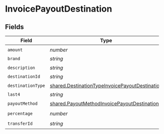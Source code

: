 # InvoicePayoutDestination


## Fields

| Field                                                                                                            | Type                                                                                                             | Required                                                                                                         | Description                                                                                                      |
| ---------------------------------------------------------------------------------------------------------------- | ---------------------------------------------------------------------------------------------------------------- | ---------------------------------------------------------------------------------------------------------------- | ---------------------------------------------------------------------------------------------------------------- |
| `amount`                                                                                                         | *number*                                                                                                         | :heavy_check_mark:                                                                                               | N/A                                                                                                              |
| `brand`                                                                                                          | *string*                                                                                                         | :heavy_minus_sign:                                                                                               | N/A                                                                                                              |
| `description`                                                                                                    | *string*                                                                                                         | :heavy_check_mark:                                                                                               | N/A                                                                                                              |
| `destinationId`                                                                                                  | *string*                                                                                                         | :heavy_minus_sign:                                                                                               | N/A                                                                                                              |
| `destinationType`                                                                                                | [shared.DestinationTypeInvoicePayoutDestination](../../models/shared/destinationtypeinvoicepayoutdestination.md) | :heavy_check_mark:                                                                                               | N/A                                                                                                              |
| `last4`                                                                                                          | *string*                                                                                                         | :heavy_minus_sign:                                                                                               | N/A                                                                                                              |
| `payoutMethod`                                                                                                   | [shared.PayoutMethodInvoicePayoutDestination](../../models/shared/payoutmethodinvoicepayoutdestination.md)       | :heavy_check_mark:                                                                                               | N/A                                                                                                              |
| `percentage`                                                                                                     | *number*                                                                                                         | :heavy_check_mark:                                                                                               | N/A                                                                                                              |
| `transferId`                                                                                                     | *string*                                                                                                         | :heavy_check_mark:                                                                                               | N/A                                                                                                              |